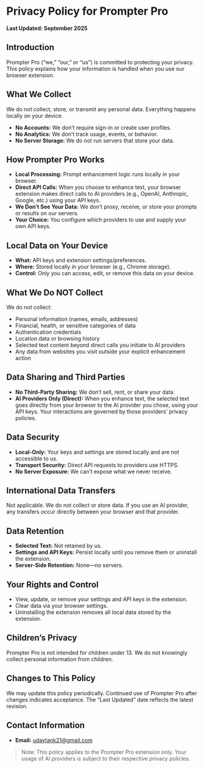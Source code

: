 # Privacy Policy for Prompter Pro  
**Last Updated: September 2025**

## Introduction  
Prompter Pro (“we,” “our,” or “us”) is committed to protecting your privacy. This policy explains how your information is handled when you use our browser extension.

## What We Collect  
We do not collect, store, or transmit any personal data. Everything happens locally on your device.  

* **No Accounts:** We don’t require sign-in or create user profiles.  
* **No Analytics:** We don’t track usage, events, or behavior.  
* **No Server Storage:** We do not run servers that store your data.  

## How Prompter Pro Works  
* **Local Processing:** Prompt enhancement logic runs locally in your browser.  
* **Direct API Calls:** When you choose to enhance text, your browser extension makes direct calls to AI providers (e.g., OpenAI, Anthropic, Google, etc.) using your API keys.  
* **We Don’t See Your Data:** We don’t proxy, receive, or store your prompts or results on our servers.  
* **Your Choice:** You configure which providers to use and supply your own API keys.  

## Local Data on Your Device  
* **What:** API keys and extension settings/preferences.  
* **Where:** Stored locally in your browser (e.g., Chrome storage).  
* **Control:** Only you can access, edit, or remove this data on your device.  

## What We Do NOT Collect  
We do not collect:  
* Personal information (names, emails, addresses)  
* Financial, health, or sensitive categories of data  
* Authentication credentials  
* Location data or browsing history  
* Selected text content beyond direct calls you initiate to AI providers  
* Any data from websites you visit outside your explicit enhancement action  

## Data Sharing and Third Parties  
* **No Third-Party Sharing:** We don’t sell, rent, or share your data.  
* **AI Providers Only (Direct):** When you enhance text, the selected text goes directly from your browser to the AI provider you chose, using your API keys. Your interactions are governed by those providers’ privacy policies.  

## Data Security  
* **Local-Only:** Your keys and settings are stored locally and are not accessible to us.  
* **Transport Security:** Direct API requests to providers use HTTPS.  
* **No Server Exposure:** We can’t expose what we never receive.  

## International Data Transfers  
Not applicable. We do not collect or store data. If you use an AI provider, any transfers occur directly between your browser and that provider.  

## Data Retention  
* **Selected Text:** Not retained by us.  
* **Settings and API Keys:** Persist locally until you remove them or uninstall the extension.  
* **Server-Side Retention:** None—no servers.  

## Your Rights and Control  
* View, update, or remove your settings and API keys in the extension.  
* Clear data via your browser settings.  
* Uninstalling the extension removes all local data stored by the extension.  

## Children’s Privacy  
Prompter Pro is not intended for children under 13. We do not knowingly collect personal information from children.  

## Changes to This Policy  
We may update this policy periodically. Continued use of Prompter Pro after changes indicates acceptance. The “Last Updated” date reflects the latest revision.  

## Contact Information  
* **Email:** udaytank21@gmail.com  

> Note: This policy applies to the Prompter Pro extension only. Your usage of AI providers is subject to their respective privacy policies.  
